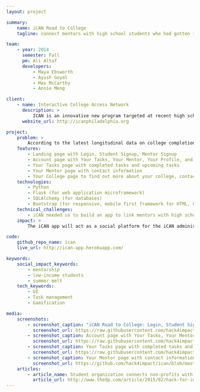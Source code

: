 ```yaml
---
layout: project

summary:
    name: iCAN Road to College
    tagline: connect mentors with high school students who had gotten into college to mitigate "summer melt"

team:
    - year: 2014
      semester: Fall
      pm: Ali Altaf
      developers:
          - Maya Ebsworth
          - Ayush Goyal
          - Max McCarthy
          - Annie Meng

client:
    - name: Interactive College Access Network
      description: >
          ICAN is an innovative new program targeted at recent high school graduates from Philadelphia who intend to matriculate at college. Using mentorship and mobile applications to support low-income students through the summer between high school and college, we hope to decrease the number of students who are accepted to college but never enroll: an issue the experts call ["summer melt"](http://www.ed.gov/blog/2013/07/summer-melt/).
      website_url: http://icanphiladelphia.org

project:
    problem: >
        According to the latest longitudinal data on college completion, only 10% of entering 9th graders to the School District of Philadelphia in 1999-2000 had graduated from college by 2009. Despite increasing college access and completion rates for low-income students, college completion is still troublingly low. A lack of college degree severely limits individual employability, diminishes earning potentials, and stifles economic development in Philadelphia -- however, as education scholars have begun to discover, a key junction for intervention lies in the summer after high school graduation.
    features:
        - Landing page with Login, Student Signup, Mentor Signup
        - Account page with Your Tasks, Your Mentor, Your Profile, and Your College 
        - Your Tasks page with completed tasks and upcoming tasks
        - Your Mentor page with contact information
        - Your College page to find out more about your college, contac the admissions office, and more.
    technologies:
        - Python
        - Flask (for web application microframework)
        - SQLAlchemy (for databases)
        - Bootstrap (for responsive, mobile first framework for HTML, CSS, and JS)
    technical_challenges:
        - iCAN needed us to build an app to link mentors with high school students who had gotten into college, but the key part was making the UI and overall experience good enough to incentivize students to use it. We began by sitting down with members from the iCAN team to get a thorough understanding of the application they wanted us to build and over several hours we refined this down to a list of well-defined features. Over the course of the semester we met with the iCAN team every two weeks to determine which features were most important to work on, and at these meetings we refined the work we had previously completed.
    impact: >
        The iCAN app will act as a social platform for the iCAN administrator and student to connect, with clickable links to relevant tasks such as enrolling for classes, reading a tuition bill, and selecting a dorm. Students will be able to respond to received messages to request help from the iCAN administrator if needed. The iCAN app will also provide a social network for other iCAN participants through FAQ forums and links to social media like Facebook.

code:
    github_repo_name: ican
    live_url: http://ican-app.herokuapp.com/

keywords:
    social_impact_keywords:
        - mentorship
        - low-income students
        - summer melt
    tech_keywords:
        - UI
        - Task management
        - Gamification

media:
    screenshots:
        - screenshot_caption: "iCAN Road to College: Login, Student Signup, Mentor Signup"
          screenshot_url: https://raw.githubusercontent.com/hack4impact/ican/master/ss01.png
        - screenshot_caption: Account page with Your Tasks, Your Mentor, Your Profile, and Your College
          screenshot_url: https://raw.githubusercontent.com/hack4impact/ican/master/ss03.png
        - screenshot_caption: Your Tasks page with completed tasks and upcoming tasks
          screenshot_url: https://raw.githubusercontent.com/hack4impact/ican/master/ss04.png
        - screenshot_caption: Your Mentor page with contact information
          screenshot_url: https://github.com/hack4impact/ican/blob/master/ss05.png
    articles:
        - article_name: Student organization connects non-profits with app development
          article_url: http://www.thedp.com/article/2015/02/hack-for-impact
---
```

